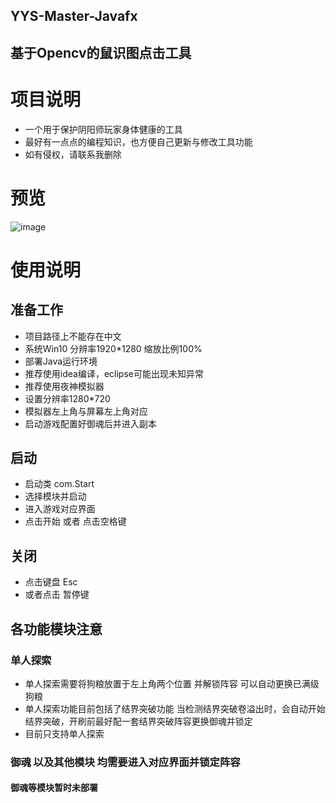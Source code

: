 ## YYS-Master-Javafx

## 基于Opencv的鼠识图点击工具

# 项目说明

* 一个用于保护阴阳师玩家身体健康的工具
* 最好有一点点的编程知识，也方便自己更新与修改工具功能
* 如有侵权，请联系我删除

# 预览

![image](https://github.com/Celephaises/YYS-Master-Javafx/blob/master/preview.jpg)

# 使用说明

## 准备工作

* 项目路径上不能存在中文
* 系统Win10 分辨率1920*1280 缩放比例100%
* 部署Java运行环境
* 推荐使用idea编译，eclipse可能出现未知异常
* 推荐使用夜神模拟器
* 设置分辨率1280*720
* 模拟器左上角与屏幕左上角对应
* 启动游戏配置好御魂后并进入副本

## 启动

* 启动类 com.Start
* 选择模块并启动
* 进入游戏对应界面
* 点击开始 或者 点击空格键

## 关闭

* 点击键盘 Esc
* 或者点击 暂停键

## 各功能模块注意

### 单人探索

* 单人探索需要将狗粮放置于左上角两个位置 并解锁阵容 可以自动更换已满级狗粮
* 单人探索功能目前包括了结界突破功能 当检测结界突破卷溢出时，会自动开始结界突破，开刷前最好配一套结界突破阵容更换御魂并锁定
* 目前只支持单人探索

### 御魂 以及其他模块 均需要进入对应界面并锁定阵容

#### 御魂等模块暂时未部署
